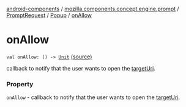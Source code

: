 [android-components](../../../index.md) / [mozilla.components.concept.engine.prompt](../../index.md) / [PromptRequest](../index.md) / [Popup](index.md) / [onAllow](./on-allow.md)

# onAllow

`val onAllow: () -> `[`Unit`](https://kotlinlang.org/api/latest/jvm/stdlib/kotlin/-unit/index.html) [(source)](https://github.com/mozilla-mobile/android-components/blob/master/components/concept/engine/src/main/java/mozilla/components/concept/engine/prompt/PromptRequest.kt#L202)

callback to notify that the user wants to open the [targetUri](target-uri.md).

### Property

`onAllow` - callback to notify that the user wants to open the [targetUri](target-uri.md).